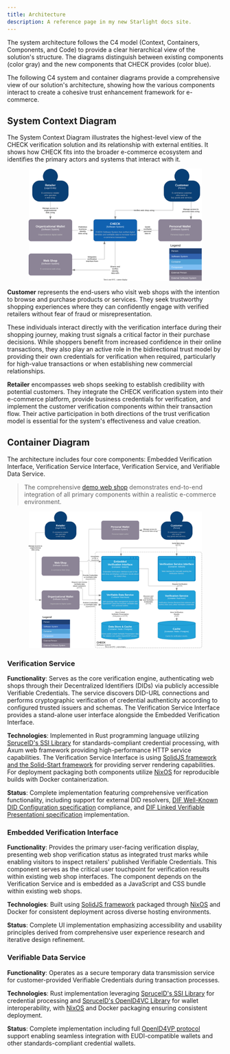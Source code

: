```yaml
---
title: Architecture
description: A reference page in my new Starlight docs site.
---
```


The system architecture follows the C4 model (Context, Containers, Components,
and Code) to provide a clear hierarchical view of the solution's structure. The
diagrams distinguish between existing components (color gray) and the new
components that CHECK provides (color blue).

The following C4 system and container diagrams provide a comprehensive view of
our solution's architecture, showing how the various components interact to
create a cohesive trust enhancement framework for e-commerce.

## System Context Diagram

The System Context Diagram illustrates the highest-level view of the CHECK
verification solution and its relationship with external entities. It shows how
CHECK fits into the broader e-commerce ecosystem and identifies the primary
actors and systems that interact with it.

<div style="width: clamp(300px, 80%, 800px); margin-right: auto; margin-left: auto;">

![C4 Context Diagram](../../../assets/c4_context.svg)

</div>

**Customer** represents the end-users who visit web shops with the intention to
browse and purchase products or services. They seek trustworthy shopping
experiences where they can confidently engage with verified retailers without
fear of fraud or misrepresentation.

These individuals interact directly with the verification interface during their
shopping journey, making trust signals a critical factor in their purchase
decisions. While shoppers benefit from increased confidence in their online
transactions, they also play an active role in the bidirectional trust model by
providing their own credentials for verification when required, particularly for
high-value transactions or when establishing new commercial relationships.

**Retailer** encompasses web shops seeking to establish credibility with potential
customers. They integrate the CHECK verification system into their e-commerce
platform, provide business credentials for verification, and implement the
customer verification components within their transaction flow. Their active
participation in both directions of the trust verification model is essential
for the system's effectiveness and value creation.

## Container Diagram

The architecture includes four core components: Embedded Verification Interface,
Verification Service Interface, Verification Service, and Verifiable Data
Service.

> The comprehensive [demo web shop](https://demo-shop.check.identinet.io)
> demonstrates end-to-end integration of all primary components within a
> realistic e-commerce environment.

<div style="width: clamp(300px, 80%, 800px); margin-right: auto; margin-left: auto;">

![C4 Context Diagram](../../../assets/c4_container.svg)

</div>

### Verification Service

**Functionality**: Serves as the core verification engine, authenticating web
shops through their Decentralized Identifiers (DIDs) via publicly accessible
Verifiable Credentials. The service discovers DID-URL connections and performs
cryptographic verification of credential authenticity according to configured
trusted issuers and schemas. The Verification Service Interface provides a
stand-alone user interface alongside the Embedded Verification Interface.

**Technologies**: Implemented in Rust programming language utilizing
[SpruceID's SSI Library](https://github.com/spruceid/ssi) for
standards-compliant credential processing, with Axum web framework providing
high-performance HTTP service capabilities. The Verification Service Interface
is using [SolidJS framework and the Solid-Start framework](https://solidjs.com)
for providing server rendering capabilities. For deployment packaging both
components utilize [NixOS](https://nixos.org) for reproducible builds with
Docker containerization.

**Status**: Complete implementation featuring comprehensive verification
functionality, including support for external DID resolvers,
[DIF Well-Known DID
Configuration specification](https://identity.foundation/.well-known/resources/did-configuration/)
compliance, and
[DIF Linked Verifiable Presentationi specification](https://identity.foundation/linked-vp/)
implementation.

### Embedded Verification Interface

**Functionality**: Provides the primary user-facing verification display,
presenting web shop verification status as integrated trust marks while enabling
visitors to inspect retailers' published Verifiable Credentials. This component
serves as the critical user touchpoint for verification results within existing
web shop interfaces. The component depends on the Verification Service and is
embedded as a JavaScript and CSS bundle within existing web shops.

**Technologies**: Built using [SolidJS framework](https://solidjs.com) packaged
through [NixOS](https://nixos.org) and Docker for consistent deployment across
diverse hosting environments.

**Status**: Complete UI implementation emphasizing accessibility and usability
principles derived from comprehensive user experience research and iterative
design refinement.

### Verifiable Data Service

**Functionality**: Operates as a secure temporary data transmission service for
customer-provided Verifiable Credentials during transaction processes.

**Technologies**: Rust implementation leveraging
[SpruceID's SSI Library](https://github.com/spruceid/ssi) for credential
processing and
[SpruceID's OpenID4VC Library](https://github.com/spruceid/openid4vp) for wallet
interoperability, with [NixOS](https://nixos.org) and Docker packaging ensuring
consistent deployment.

**Status**: Complete implementation including full
[OpenID4VP protocol](https://openid.net/specs/openid-4-verifiable-presentations-1_0-20.html)
support enabling seamless integration with EUDI-compatible wallets and other
standards-compliant credential wallets.

